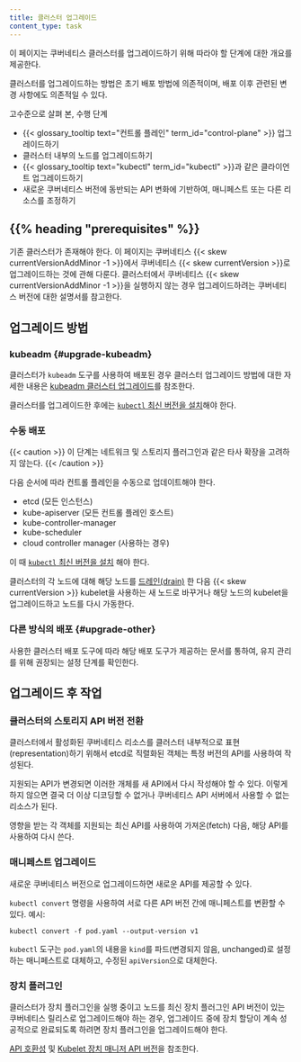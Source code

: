```yaml
---
title: 클러스터 업그레이드
content_type: task
---
```


<!-- overview -->
이 페이지는 쿠버네티스 클러스터를 업그레이드하기 위해 따라야 할 단계에 대한
개요를 제공한다.

클러스터를 업그레이드하는 방법은 초기 배포 방법에 의존적이며,
배포 이후 관련된 변경 사항에도 의존적일 수 있다.

고수준으로 살펴 본, 수행 단계

- {{< glossary_tooltip text="컨트롤 플레인" term_id="control-plane" >}} 업그레이드하기
- 클러스터 내부의 노드를 업그레이드하기
- {{< glossary_tooltip text="kubectl" term_id="kubectl" >}}과 같은 클라이언트 업그레이드하기
- 새로운 쿠버네티스 버전에 동반되는 API 변화에 기반하여, 매니페스트 또는
  다른 리소스를 조정하기

## {{% heading "prerequisites" %}}

기존 클러스터가 존재해야 한다. 이 페이지는 쿠버네티스 {{< skew currentVersionAddMinor -1 >}}에서
쿠버네티스 {{< skew currentVersion >}}로 업그레이드하는 것에 관해 다룬다.
클러스터에서 쿠버네티스 {{< skew currentVersionAddMinor -1 >}}을 실행하지 않는 경우
업그레이드하려는 쿠버네티스 버전에 대한 설명서를 참고한다.

## 업그레이드 방법

### kubeadm {#upgrade-kubeadm}

클러스터가 `kubeadm` 도구를 사용하여 배포된 경우
클러스터 업그레이드 방법에 대한 자세한 내용은
[kubeadm 클러스터 업그레이드](/ko/docs/tasks/administer-cluster/kubeadm/kubeadm-upgrade/)를 참조한다.

클러스터를 업그레이드한 후에는
[`kubectl` 최신 버전을 설치](/ko/docs/tasks/tools/)해야 한다.

### 수동 배포

{{< caution >}}
이 단계는 네트워크 및 스토리지 플러그인과 같은
타사 확장을 고려하지 않는다.
{{< /caution >}}

다음 순서에 따라 컨트롤 플레인을 수동으로 업데이트해야 한다.

- etcd (모든 인스턴스)
- kube-apiserver (모든 컨트롤 플레인 호스트)
- kube-controller-manager
- kube-scheduler
- cloud controller manager (사용하는 경우)

이 때 [`kubectl` 최신 버전을 설치](/ko/docs/tasks/tools/)
해야 한다.

클러스터의 각 노드에 대해 해당 노드를 [드레인(drain)](/docs/tasks/administer-cluster/safely-drain-node/)
한 다음 {{< skew currentVersion >}} kubelet을 사용하는 새 노드로 바꾸거나
해당 노드의 kubelet을 업그레이드하고 노드를 다시 가동한다.

### 다른 방식의 배포 {#upgrade-other}

사용한 클러스터 배포 도구에 따라 해당 배포 도구가
제공하는 문서를 통하여, 유지 관리를 위해 권장되는 설정 단계를 확인한다.

## 업그레이드 후 작업

### 클러스터의 스토리지 API 버전 전환

클러스터에서 활성화된 쿠버네티스 리소스를
클러스터 내부적으로 표현(representation)하기 위해서 etcd로 직렬화된 객체는
특정 버전의 API를 사용하여 작성된다.

지원되는 API가 변경되면 이러한 개체를 새 API에서 다시 작성해야 할 수 있다.
이렇게 하지 않으면 결국 더 이상 디코딩할 수 없거나
쿠버네티스 API 서버에서 사용할 수 없는 리소스가 된다.

영향을 받는 각 객체를 지원되는 최신 API를 사용하여
가져온(fetch) 다음, 해당 API를 사용하여 다시 쓴다.

### 매니페스트 업그레이드

새로운 쿠버네티스 버전으로 업그레이드하면 새로운 API를 제공할 수 있다.

`kubectl convert` 명령을 사용하여 서로 다른 API 버전 간에 매니페스트를 변환할 수 있다.
예시:

```shell
kubectl convert -f pod.yaml --output-version v1
```

`kubectl` 도구는 `pod.yaml`의 내용을 `kind`를 파드(변경되지 않음, unchanged)로 설정하는 매니페스트로 대체하고,
수정된 `apiVersion`으로 대체한다.

### 장치 플러그인

클러스터가 장치 플러그인을 실행 중이고 노드를 최신 장치 플러그인 API 버전이 있는
쿠버네티스 릴리스로 업그레이드해야 하는 경우,
업그레이드 중에 장치 할당이 계속 성공적으로 완료되도록 하려면
장치 플러그인을 업그레이드해야 한다.

[API 호환성](docs/concepts/extend-kubernetes/compute-storage-net/device-plugins.md/#api-compatibility) 및 [Kubelet 장치 매니저 API 버전](docs/reference/node/device-plugin-api-versions.md)을 참조한다.
